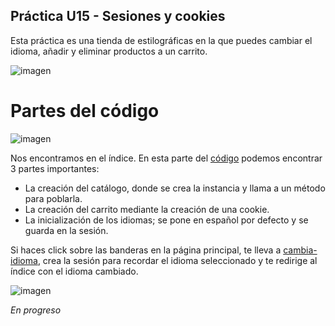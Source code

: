 ## Práctica U15 - Sesiones y cookies
Esta práctica es una tienda de estilográficas en la que puedes cambiar el idioma, añadir y eliminar productos a un carrito.

![imagen](https://github.com/rocigonf/TiendaDeEstilograficas/assets/116120484/43a91f46-c75f-49ca-8c2c-e3b8e70f39c1)

# Partes del código
![imagen](https://github.com/rocigonf/TiendaDeEstilograficas/assets/116120484/aacb6487-c87d-41d7-abac-b1393cd603f4)

Nos encontramos en el índice. En esta parte del [código](web/index.jsp#L31) podemos encontrar 3 partes importantes:
- La creación del catálogo, donde se crea la instancia y llama a un método para poblarla.
- La creación del carrito mediante la creación de una cookie.
- La inicialización de los idiomas; se pone en español por defecto y se guarda en la sesión.

Si haces click sobre las banderas en la página principal, te lleva a [cambia-idioma](web/cambia-idioma.jsp), crea la sesión para recordar el idioma seleccionado y te redirige al índice con el idioma cambiado.

![imagen](https://github.com/rocigonf/TiendaDeEstilograficas/assets/116120484/3891df91-05ba-4939-b0ff-e660eff5d0fa)

*En progreso*
